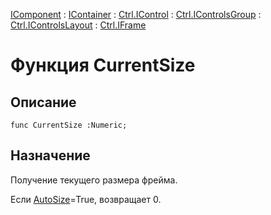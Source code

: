﻿---
Link: Com.Ctrl.IFrame.@CurrentSize
---

[IComponent](topic:Com.Custom.ComClasses.IComponent.Default) :
[IContainer](topic:Com.Custom.ComClasses.IContainer.Default) :
[Ctrl.IControl](topic:Com.Custom.ComClasses.Ctrl.IControl.Default) :
[Ctrl.IControlsGroup](topic:Com.Custom.ComClasses.Ctrl.IControlsGroup.Default) :
[Ctrl.IControlsLayout](topic:Com.Custom.ComClasses.Ctrl.IControlsLayout.Default) :
[Ctrl.IFrame](Default)

# Функция CurrentSize

## Описание

    func CurrentSize :Numeric;

## Назначение

Получение текущего размера фрейма.

Если [AutoSize](AutoSize)=True, возвращает 0.




